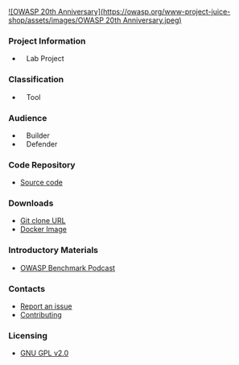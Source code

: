 [![OWASP 20th Anniversary](https://owasp.org/www-project-juice-shop/assets/images/OWASP 20th Anniversary.jpeg)](https://20thanniversary.owasp.org/)

### Project Information
* <i class="fas fa-flask" style="font-size: 1.2em; color:#FFA500;"></i><span style="font-size:1.0em;padding-left:12px;">Lab Project</span>

### Classification
* <i class="fas fa-tools" style="font-size: 1.2em; color:#233e81;"></i><span style="font-size:1.0em;padding-left:12px;">Tool</span>

### Audience
* <i class="fas fa-toolbox" style="font-size: 1.2em; color:#233e81;"></i><span style="font-size:1.0em;padding-left:12px;">Builder</span> 
* <i class="fas fa-shield-alt" style="font-size: 1.2em; color:#233e81;"></i><span style="font-size:1.0em;padding-left:12px;">Defender</span>

### Code Repository
* [Source code](https://github.com/OWASP/Benchmark)

### Downloads
* [Git clone URL](https://github.com/OWASP/Benchmark.git)
* [Docker Image](https://hub.docker.com/r/owasp/benchmark)

### Introductory Materials
* [OWASP Benchmark Podcast](https://soundcloud.com/owasp-podcast/owasp-benchmark-project-w-dave-wichers)

### Contacts
* [Report an issue](https://github.com/OWASP/Benchmark/issues)
* [Contributing](mailto://dave.wichers@owasp.org)

### Licensing
* [GNU GPL v2.0](http://choosealicense.com/licenses/gpl-2.0/)

